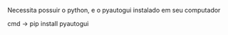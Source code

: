 
Necessita possuir o python, e o pyautogui instalado em seu computador

cmd -> pip install pyautogui
